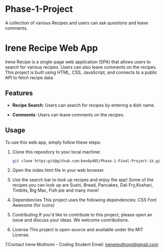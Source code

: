 # Phase-1-Project
A collection of various Recipes and users can ask questions and leave comments.
# Irene Recipe Web App

Irene Recipe is a single-page web application (SPA) that allows users to search for various recipes. Users can also leave comments on the recipes. This project is built using HTML, CSS, JavaScript, and connects to a public API to fetch recipe data.

## Features

- **Recipe Search**: Users can search for recipes by entering a dish name.

- **Comments**: Users can leave comments on the recipes.

## Usage

To use this web app, simply follow these steps:

1. Clone this repository to your local machine:

   ```bash
   git clone https:git@github.com:kendy405/Phase-1-Final-Project-ik.git

2. Open the index.html file in your web browser.

3. Use the search bar to look up recipes and enjoy the app!
   Some of the recipes you can look up are Sushi, Bread, Pancakes, Dal-Fry,Koshari, Timbits, Big Mac, Fish pie and many more!

4. Dependencies
This project uses the following dependencies:
CSS 
Font Awesome (for icons)
5. Contributing
If you'd like to contribute to this project, please open an issue and discuss your ideas. We welcome contributions.

6. License
This project is open-source and available under the MIT License.

7.Contact
Irene Muthomi - Coding Student
Email: irenemuthomi@gmail.com














